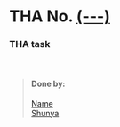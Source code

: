 # THA No.  [(---)](link)

### THA task

<br>

> #### Done by:
>[Name](Repolink)  <br>
>[Shunya](https://github.com/suresh26601/devsnest_THAs/tree/master/THA_Day_22)<br>
